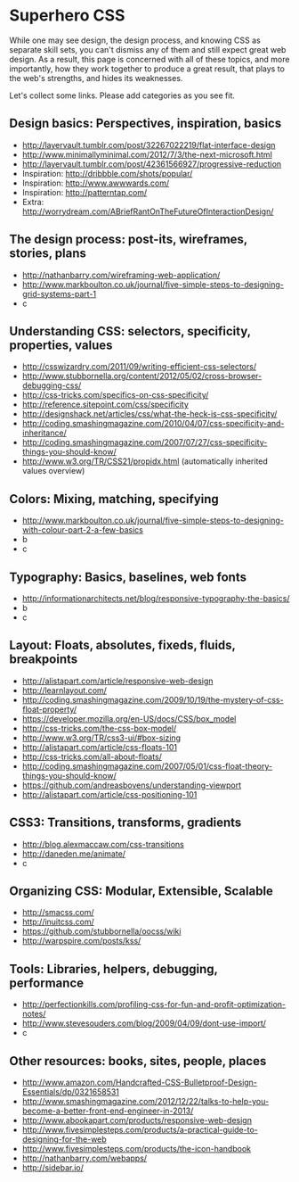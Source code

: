 # Superhero CSS

While one may see design, the design process, and knowing CSS as separate skill sets,
you can't dismiss any of them and still expect great web design.
As a result, this page is concerned with all of these topics, and more importantly,
how they work together to produce a great result, that plays to the web's strengths,
and hides its weaknesses.

Let's collect some links. Please add categories as you see fit.


## Design basics: Perspectives, inspiration, basics

* http://layervault.tumblr.com/post/32267022219/flat-interface-design
* http://www.minimallyminimal.com/2012/7/3/the-next-microsoft.html
* http://layervault.tumblr.com/post/42361566927/progressive-reduction
* Inspiration: http://dribbble.com/shots/popular/
* Inspiration: http://www.awwwards.com/
* Inspiration: http://patterntap.com/
* Extra: http://worrydream.com/ABriefRantOnTheFutureOfInteractionDesign/


## The design process: post-its, wireframes, stories, plans

* http://nathanbarry.com/wireframing-web-application/
* http://www.markboulton.co.uk/journal/five-simple-steps-to-designing-grid-systems-part-1
* c


## Understanding CSS: selectors, specificity, properties, values

* http://csswizardry.com/2011/09/writing-efficient-css-selectors/
* http://www.stubbornella.org/content/2012/05/02/cross-browser-debugging-css/
* http://css-tricks.com/specifics-on-css-specificity/
* http://reference.sitepoint.com/css/specificity
* http://designshack.net/articles/css/what-the-heck-is-css-specificity/
* http://coding.smashingmagazine.com/2010/04/07/css-specificity-and-inheritance/
* http://coding.smashingmagazine.com/2007/07/27/css-specificity-things-you-should-know/
* http://www.w3.org/TR/CSS21/propidx.html (automatically inherited values overview)


## Colors: Mixing, matching, specifying

* http://www.markboulton.co.uk/journal/five-simple-steps-to-designing-with-colour-part-2-a-few-basics
* b
* c


## Typography: Basics, baselines, web fonts

* http://informationarchitects.net/blog/responsive-typography-the-basics/
* b
* c


## Layout: Floats, absolutes, fixeds, fluids, breakpoints

* http://alistapart.com/article/responsive-web-design
* http://learnlayout.com/
* http://coding.smashingmagazine.com/2009/10/19/the-mystery-of-css-float-property/
* https://developer.mozilla.org/en-US/docs/CSS/box_model
* http://css-tricks.com/the-css-box-model/
* http://www.w3.org/TR/css3-ui/#box-sizing
* http://alistapart.com/article/css-floats-101
* http://css-tricks.com/all-about-floats/
* http://coding.smashingmagazine.com/2007/05/01/css-float-theory-things-you-should-know/
* https://github.com/andreasbovens/understanding-viewport
* http://alistapart.com/article/css-positioning-101


## CSS3: Transitions, transforms, gradients
* http://blog.alexmaccaw.com/css-transitions
* http://daneden.me/animate/
* c

## Organizing CSS: Modular, Extensible, Scalable

* http://smacss.com/
* http://inuitcss.com/
* https://github.com/stubbornella/oocss/wiki
* http://warpspire.com/posts/kss/


## Tools: Libraries, helpers, debugging, performance

* http://perfectionkills.com/profiling-css-for-fun-and-profit-optimization-notes/
* http://www.stevesouders.com/blog/2009/04/09/dont-use-import/
* c


## Other resources: books, sites, people, places

* http://www.amazon.com/Handcrafted-CSS-Bulletproof-Design-Essentials/dp/0321658531
* http://www.smashingmagazine.com/2012/12/22/talks-to-help-you-become-a-better-front-end-engineer-in-2013/
* http://www.abookapart.com/products/responsive-web-design
* http://www.fivesimplesteps.com/products/a-practical-guide-to-designing-for-the-web
* http://www.fivesimplesteps.com/products/the-icon-handbook
* http://nathanbarry.com/webapps/
* http://sidebar.io/
